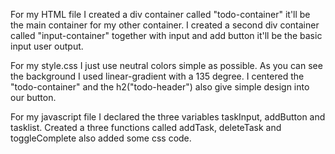 For my HTML file I created a div container called "todo-container" it'll be the main container for my other container. I created a second div container called "input-container" together with input and add button it'll be the basic input user output.

For my style.css I just use neutral colors simple as possible. As you can see the background I used linear-gradient with a 135 degree. I centered the "todo-container" and the h2("todo-header") also give simple design into our button. 

For my javascript file I declared the three variables taskInput, addButton and tasklist. Created a three functions called addTask, deleteTask and toggleComplete also added some css code.

